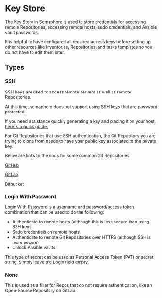 # Key Store

The Key Store in Semaphore is used to store credentials for accessing remote Repositories, accessing remote hosts, sudo credentials, and Ansible vault passwords.

It is helpful to have configured all required access keys before setting up other resources like Inventories, Repositories, and tasks templates so you do not have to edit them later.

## Types

### SSH
SSH Keys are used to access remote servers as well as remote Repositories.

At this time, semaphore does not support using SSH keys that are password protected.

If you need assistance quickly generating a key and placing it on your host, [here is a quick guide.](https://www.digitalocean.com/community/tutorials/how-to-set-up-ssh-keys-on-ubuntu-20-04)

For Git Repositories that use SSH authentication, the Git Repository you are trying to clone from needs to have your public key associated to the private key.

Below are links to the docs for some common Git Repositories

[GitHub](https://docs.github.com/en/authentication/connecting-to-github-with-ssh/adding-a-new-ssh-key-to-your-github-account)

[GitLab](https://docs.gitlab.com/ee/user/ssh.html)

[Bitbucket](https://support.atlassian.com/bitbucket-cloud/docs/set-up-an-ssh-key/)

### Login With Password
Login With Password is a username and password/access token combination that can be used to do the following:
* Authenticate to remote hosts (although this is less secure than using SSH keys)
* Sudo credentials on remote hosts
* Authenticate to remote Git Repositories over HTTPS (although SSH is more secure)
* Unlock Ansible vaults

This type of secret can be used as Personal Access Token (PAT) or secret string. Simply leave the Login field empty.


### None
This is used as a filler for Repos that do not require authentication, like an Open-Source Repository on GitLab.
